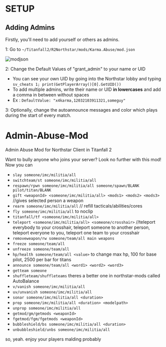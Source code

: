 # SETUP
## Adding Admins
Firstly, you'll need to add yourself or others as admins.

1: Go to `~/Titanfall2/R2Northstar/mods/Karma.Abuse/mod.json`

![modjson](https://user-images.githubusercontent.com/22678145/150502676-be4c379e-8255-42c0-9329-164a65ec5733.png)

2: Change the Default Values of "grant_admin" to your name or UID
- You can see your own UID by going into the Northstar lobby and typing `sv_cheats 1; print(GetPlayerArray()[0].GetUID())`
- To add multiple admins, write their name or UID **in lowercases** and add a comma in between without spaces
- Ex : `DefaultValue: "x4karma,12032103911321,someguy"`

3: Optionally, change the autoannounce messages and color which plays during the start of every match.

# Admin-Abuse-Mod
Admin Abuse Mod for Northstar Client in Titanfall 2

Want to bully anyone who joins your server? Look no further with this mod! Now you can
- `slay someone/imc/militia/all`
- `switchteam/st someone/imc/militia/all`
- `respawn/rpwn someone/imc/militia/all someone/spawn/BLANK pilot/titan/BLANK`
- `gift <weaponId> <someone/imc/militia/all> <mods1> <mods2> <mods3>` //gives selected person a weapon
- `rearm someone/imc/militia/all` // refill tacticals/abilities/cores
- `fly someone/imc/militia/all` to noclip
- `titanfall/tf <someone/imc/militia/all>`
- `teleport <someone/imc/militia/all> <someone/crosshair>` //teleport everybody to your crosshair, teleport someone to another person, teleport everyone to you, 
    teleport one team to your crosshair
- `removeweapon/rw someone/team/all main weapons`
- `freeze someone/team/all`
- `unfreeze someone/team/all`
- `hp/health someone/team/all <value>` to change max hp, 100 for base pilot, 2500 per bar for titans
- `announce someone/team/all <word1> <word2> <word3>`
- `getteam someone`
- `shuffleteam/shuffleteams`  theres a better one in northstar-mods called AutoBalance
- `v/vanish someone/imc/militia/all`
- `uv/unvanish someone/imc/militia/all`
- `sonar someone/imc/militia/all <duration>`
- `prop someone/imc/militia/all <duration> <modelpath>`
- `unprop someone/imc/militia/all`
- `getmod/gm/getmods <weaponId>`
- `fgetmod/fgm/fgetmods <weaponId>`
- `bubbleshield/bs someone/imc/militia/all <duration>`
- `unbubbleshield/unbs someone/imc/militia/all`

so, yeah. enjoy your players malding probably

